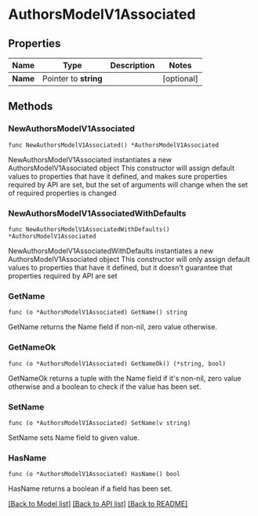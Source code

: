 # AuthorsModelV1Associated

## Properties

Name | Type | Description | Notes
------------ | ------------- | ------------- | -------------
**Name** | Pointer to **string** |  | [optional] 

## Methods

### NewAuthorsModelV1Associated

`func NewAuthorsModelV1Associated() *AuthorsModelV1Associated`

NewAuthorsModelV1Associated instantiates a new AuthorsModelV1Associated object
This constructor will assign default values to properties that have it defined,
and makes sure properties required by API are set, but the set of arguments
will change when the set of required properties is changed

### NewAuthorsModelV1AssociatedWithDefaults

`func NewAuthorsModelV1AssociatedWithDefaults() *AuthorsModelV1Associated`

NewAuthorsModelV1AssociatedWithDefaults instantiates a new AuthorsModelV1Associated object
This constructor will only assign default values to properties that have it defined,
but it doesn't guarantee that properties required by API are set

### GetName

`func (o *AuthorsModelV1Associated) GetName() string`

GetName returns the Name field if non-nil, zero value otherwise.

### GetNameOk

`func (o *AuthorsModelV1Associated) GetNameOk() (*string, bool)`

GetNameOk returns a tuple with the Name field if it's non-nil, zero value otherwise
and a boolean to check if the value has been set.

### SetName

`func (o *AuthorsModelV1Associated) SetName(v string)`

SetName sets Name field to given value.

### HasName

`func (o *AuthorsModelV1Associated) HasName() bool`

HasName returns a boolean if a field has been set.


[[Back to Model list]](../README.md#documentation-for-models) [[Back to API list]](../README.md#documentation-for-api-endpoints) [[Back to README]](../README.md)


